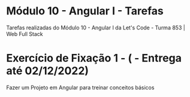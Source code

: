 # Módulo 10 - Angular I - Tarefas

Tarefas realizadas do Módulo 10 - Angular I da Let's Code - Turma 853 | Web Full Stack

# Exercício de Fixação 1 - ( - Entrega até 02/12/2022)

Fazer um Projeto em Angular para treinar conceitos básicos
